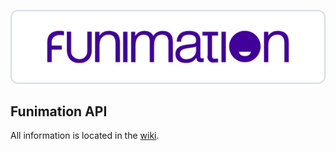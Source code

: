 ![Funimation](https://github.com/hyugogirubato/API-Funimation/blob/main/1img_title.png)

## Funimation API
All information is located in the [wiki](https://github.com/hyugogirubato/API-Funimation/wiki).
